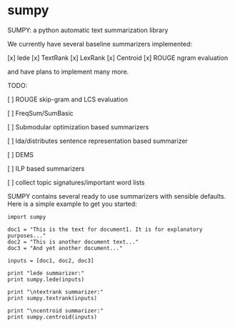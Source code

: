 # sumpy
SUMPY: a python automatic text summarization library

We currently have several baseline summarizers implemented:

[x] lede
[x] TextRank
[x] LexRank
[x] Centroid
[x] ROUGE ngram evaluation

and have plans to implement many more.

TODO:

[ ] ROUGE skip-gram and LCS evaluation

[ ] FreqSum/SumBasic

[ ] Submodular optimization based summarizers

[ ] lda/distributes sentence representation based summarizer

[ ] DEMS

[ ] ILP based summarizers

[ ] collect topic signatures/important word lists

SUMPY contains several ready to use summarizers with
sensible defaults. Here is a simple example to get you started:

    import sumpy

    doc1 = "This is the text for document1. It is for explanatory purposes..."
    doc2 = "This is another document text..."
    doc3 = "And yet another document..."

    inputs = [doc1, doc2, doc3]

    print "lede summarizer:"
    print sumpy.lede(inputs)

    print "\ntextrank summarizer:"
    print sumpy.textrank(inputs)

    print "\ncentroid summarizer:"
    print sumpy.centroid(inputs) 
